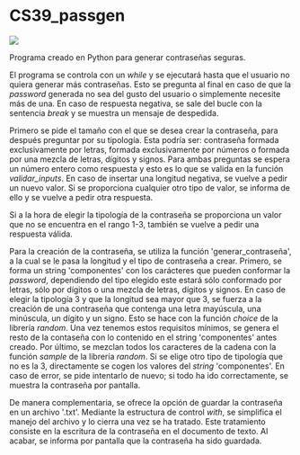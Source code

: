 # CS39_passgen

<img src="https://img.shields.io/badge/-python-3776AB?style=for-the-badge&logo=python&logoColor=white" />

Programa creado en Python para generar contraseñas seguras.

El programa se controla con un *while* y se ejecutará hasta que el usuario no quiera generar más contraseñas. Esto se pregunta al final en caso de que la *password* generada no sea del gusto del usuario o simplemente necesite más de una. En caso de respuesta negativa, se sale del bucle con la sentencia *break* y se muestra un mensaje de despedida.

Primero se pide el tamaño con el que se desea crear la contraseña, para después preguntar por su tipología. Esta podría ser: contraseña formada exclusivamente por letras, formada exclusivamente por números o formada por una mezcla de letras, dígitos y signos. Para ambas preguntas se espera un número entero como respuesta y esto es lo que se valida en la función *validar_inputs*. En caso de insertar una longitud negativa, se vuelve a pedir un nuevo valor. Si se proporciona cualquier otro tipo de valor, se informa de ello y se vuelve a pedir otra respuesta.

Si a la hora de elegir la tipología de la contraseña se proporciona un valor que no se encuentra en el rango 1-3, también se vuelve a pedir una respuesta válida.

Para la creación de la contraseña, se utiliza la función 'generar_contraseña', a la cual se le pasa la longitud y el tipo de contraseña a crear. Primero, se forma un string 'componentes' con los carácteres que pueden conformar la *password*, dependiendo del tipo elegido este estará sólo conformado por letras, sólo por dígitos o una mezcla de letras, dígitos y signos. En caso de elegir la tipología 3 y que la longitud sea mayor que 3, se fuerza a la creación de una contraseña que contenga una letra mayúscula, una minúscula, un dígito y un signo. Esto se hace con la función *choice* de la librería *random*. Una vez tenemos estos requisitos mínimos, se genera el resto de la contaseña con lo contenido en el string 'componentes' antes creado. Por último, se mezclan todos los caracteres de la cadena con la función *sample* de la librería *random*. Si se elige otro tipo de tipología que no es la 3, directamente se cogen los valores del *string* 'componentes'. En caso de error, se pide intentarlo de nuevo; si todo ha ido correctamente, se muestra la contraseña por pantalla.

De manera complementaria, se ofrece la opción de guardar la contraseña en un archivo '.txt'. Mediante la estructura de control *with*, se simplifica el manejo del archivo y lo cierra una vez se ha tratado. Este tratamiento consiste en la escritura de la contraseña en el documento de texto. Al acabar, se informa por pantalla que la contraseña ha sido guardada.
